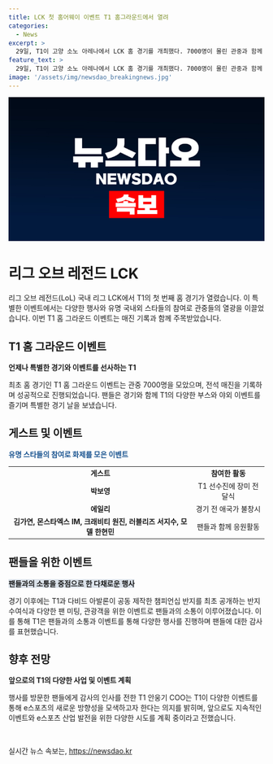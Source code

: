 ```yaml
---
title: LCK 첫 홈어웨이 이벤트 T1 홈그라운드에서 열려
categories:
  - News
excerpt: >
  29일, T1이 고양 소노 아레나에서 LCK 홈 경기를 개최했다. 7000명이 몰린 관중과 함께 야외 부스와 T1의 셰프, 바리스타의 출동, 유명인의 참석, 장미 전달식과 애국가를 부르는 등 다양한 이벤트가 펼쳐졌다. KT에 1-2로 패배했지만, 팬 미팅, 반지 수여식, 외국 관광객 토크 등을 통해 팬들과 소통하며 새로운 방향성을 보여줬다. T1 COO는 이스포츠를 활용한 새로운 분야를 개척하겠다는 다짐을 전했다.
feature_text: >
  29일, T1이 고양 소노 아레나에서 LCK 홈 경기를 개최했다. 7000명이 몰린 관중과 함께 야외 부스와 T1의 셰프, 바리스타의 출동, 유명인의 참석, 장미 전달식과 애국가를 부르는 등 다양한 이벤트가 펼쳐졌다. KT에 1-2로 패배했지만, 팬 미팅, 반지 수여식, 외국 관광객 토크 등을 통해 팬들과 소통하며 새로운 방향성을 보여줬다. T1 COO는 이스포츠를 활용한 새로운 분야를 개척하겠다는 다짐을 전했다.
image: '/assets/img/newsdao_breakingnews.jpg'
---
```


<p><img src="/assets/img/newsdao_breakingnews.jpg" alt="firstkoreanews 속보" /></p>

<h1><b>리그 오브 레전드 LCK</b></h1>

<p data-ke-size="size16">리그 오브 레전드(LoL) 국내 리그 LCK에서 T1의 첫 번째 홈 경기가 열렸습니다. 이 특별한 이벤트에서는 다양한 행사와 유명 국내외 스타들의 참여로 관중들의 열광을 이끌었습니다. 이번 T1 홈 그라운드 이벤트는 매진 기록과 함께 주목받았습니다.</p>

<h2 data-ke-size="size26">T1 홈 그라운드 이벤트</h2>

<p><b>언제나 특별한 경기와 이벤트를 선사하는 T1</b></p>

<p>최초 홈 경기인 T1 홈 그라운드 이벤트는 관중 7000명을 모았으며, 전석 매진을 기록하며 성공적으로 진행되었습니다. 팬들은 경기와 함께 T1의 다양한 부스와 야외 이벤트를 즐기며 특별한 경기 날을 보냈습니다.</p>

<h2 data-ke-size="size26">게스트 및 이벤트</h2>

<p><span style="color: #1a5490;"><b>유명 스타들의 참여로 화제를 모은 이벤트</b></span></p>

<table>
  <tr>
    <td style="text-align: center; height: 17px;"><b>게스트</b></td>
    <td style="text-align: center; height: 17px;"><b>참여한 활동</b></td>
  </tr>
  <tr>
    <td style="text-align: center; height: 17px;"><b>박보영</b></td>
    <td style="text-align: center; height: 17px;">T1 선수진에 장미 전달식</td>
  </tr>
  <tr>
    <td style="text-align: center; height: 17px;"><b>에일리</b></td>
    <td style="text-align: center; height: 17px;">경기 전 애국가 불창시</td>
  </tr>
  <tr>
    <td style="text-align: center; height: 17px;"><b>김가연, 몬스타엑스 IM, 크래비티 원진, 러블리즈 서지수, 모델 한현민</b></td>
    <td style="text-align: center; height: 17px;">팬들과 함께 응원활동</td>
  </tr>
</table>

<h2 data-ke-size="size26">팬들을 위한 이벤트</h2>

<p><span style="background-color: #21538527;"><b>팬들과의 소통을 중점으로 한 다채로운 행사</b></span></p>

<p>경기 이후에는 T1과 다비드 아발론이 공동 제작한 챔피언십 반지를 최초 공개하는 반지 수여식과 다양한 팬 미팅, 관광객을 위한 이벤트로 팬들과의 소통이 이루어졌습니다. 이를 통해 T1은 팬들과의 소통과 이벤트를 통해 다양한 행사를 진행하며 팬들에 대한 감사를 표현했습니다.</p>

<h2 data-ke-size="size26">향후 전망</h2>

<p><b>앞으로의 T1의 다양한 사업 및 이벤트 계획</b></p>

<p>행사를 방문한 팬들에게 감사의 인사를 전한 T1 안웅기 COO는 T1이 다양한 이벤트를 통해 e스포츠의 새로운 방향성을 모색하고자 한다는 의지를 밝히며, 앞으로도 지속적인 이벤트와 e스포츠 산업 발전을 위한 다양한 시도를 계획 중이라고 전했습니다.</p>

<p data-ke-size="size16">&nbsp;</p>
실시간 뉴스 속보는, <a href="https://newsdao.kr" rel="dofollow">https://newsdao.kr</a>


